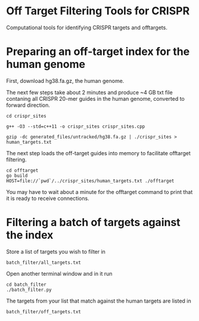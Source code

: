 # Off Target Filtering Tools for CRISPR

Computational tools for identifying CRISPR targets and offtargets.

# Preparing an off-target index for the human genome

First, download hg38.fa.gz, the human genome.

The next few steps take about 2 minutes and produce ~4 GB txt file
contaning all CRISPR 20-mer guides in the human genome,
converted to forward direction.

    cd crispr_sites

    g++ -O3 --std=c++11 -o crispr_sites crispr_sites.cpp

    gzip -dc generated_files/untracked/hg38.fa.gz | ./crispr_sites > human_targets.txt

The next step loads the off-target guides into memory to facilitate
offtarget filtering.

    cd offtarget
    go build
    HOST=file://`pwd`/../crispr_sites/human_targets.txt ./offtarget

You may have to wait about a minute for the offtarget command to
print that it is ready to receive connections.


# Filtering a batch of targets against the index

Store a list of targets you wish to filter in 

    batch_filter/all_targets.txt

Open another terminal window and in it run

    cd batch_filter
    ./batch_filter.py
    
The targets from your list that match against the human targets
are listed in 

    batch_filter/off_targets.txt
